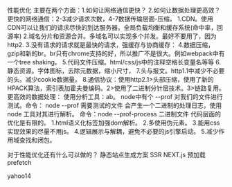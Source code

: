 性能优化
主要在两个方面：1.如何让网络通信更快？  2.如何让数据处理更高效？
更快的网络通信：2-3减少请求次数，4-7数据传输层面-压缩。
1.CDN。使用CDN可以让我们的请求尽快的到达服务器。全局负载均衡和缓存系统(命中率，回源率)
2.域名分片和资源合并。多域名可以实现多个并发。最好不要用了，因为http2.
3.没有请求的请求就是最快的请求，强缓存与协商缓存：
4.数据压缩，gzip和新的br。br只有chrome支持的好，所以推广不是很大。例如webpack中有一个tree shaking。 
5.代码文件压缩。html/css/js中的注释空格长变量名等等
6.静态资源。字体图标，去除元数据，缩小尺寸，
7.头与报文。http1.1中减少不必要的头。减少cookie数据量。
8.通信协议：使用http2.1>头部压缩，使用了新的HPACK算法，索引表加霍夫曼编码。2>使用了二进制分针层技术。3>链路复用。
更高效的数据处理：
使用分析工具：ab。
node中有个 --prof 对我们的文件进行测试。命令： node --prof 需要测试的文件
会产生一个二进制的处理日志，使用node 工具对其进行解析。  命令：node --prof-process 二进制文件
代码层面的优化是有限的。
1.html语义化标签加强dom解析。
2.多使用伪元素。
3.能用css实现效果的尽量不用js。
4.逻辑展示与解耦，避免不必要的js引擎启动。
5.减少作用域查找和闭包。

对于性能优化还有什么可以做的？
静态站点生成方案
SSR NEXT.js
预加载prefetch


yahoo14